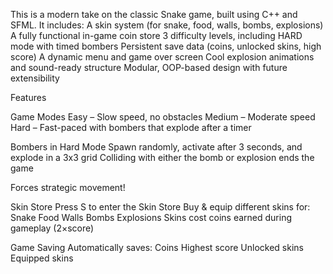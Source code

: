 This is a modern take on the classic Snake game, built using C++ and SFML. It includes:
A skin system (for snake, food, walls, bombs, explosions)
A fully functional in-game coin store
3 difficulty levels, including HARD mode with timed bombers
Persistent save data (coins, unlocked skins, high score)
A dynamic menu and game over screen
Cool explosion animations and sound-ready structure
Modular, OOP-based design with future extensibility 

Features

Game Modes
Easy – Slow speed, no obstacles
Medium – Moderate speed
Hard – Fast-paced with bombers that explode after a timer

Bombers in Hard Mode
Spawn randomly, activate after 3 seconds, and explode in a 3x3 grid
Colliding with either the bomb or explosion ends the game

Forces strategic movement!

Skin Store
Press S to enter the Skin Store
Buy & equip different skins for:
Snake 
Food 
Walls 
Bombs 
Explosions
Skins cost coins earned during gameplay (2×score)

Game Saving
Automatically saves:
Coins
Highest score
Unlocked skins
Equipped skins
